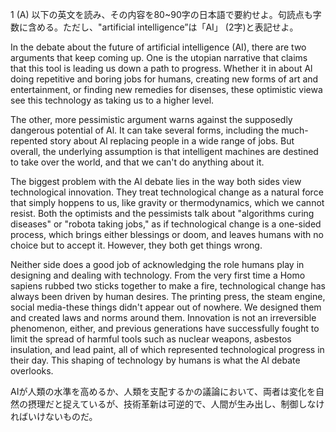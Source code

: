 

1 (A) 以下の英文を読み、その内容を80~90字の日本語で要約せよ。句読点も字数に含める。ただし、"artificial intelligence”は「AI」 (2字)と表記せよ。

In the debate about the future of artificial intelligence (AI), there are two arguments that keep coming up. One is the utopian narrative that claims that this tool is leading us down a path to progress. Whether it in about Al doing repetitive and boring jobs for humans, creating new forms of art and entertainment, or finding new remedies for disenses, these optimistic viewa see this technology as taking us to a higher level.

The other, more pessimistic argument warns against the supposedly dangerous potential of Al. It can take several forms, including the much-repented story about Al replacing people in a wide range of jobs. But overall, the underlying assumption is that intelligent machines are destined to take over the world, and that we can't do anything about it.

The biggest problem with the Al debate lies in the way both sides view technological innovation. They treat technological change as a natural force that simply hoppens to us, like gravity or thermodynamics, which we cannot resist. Both the optimists and the pessimists talk about "algorithms curing diseases" or "robota taking jobs," as if technological change is a one-sided process, which brings either blessings or doom, and leaves humans with no choice but to accept it. However, they both get things wrong.

Neither side does a good job of acknowledging the role humans play in designing and dealing with technology. From the very first time a Homo sapiens rubbed two sticks together to make a fire, technological change has always been driven by human desires. The printing press, the steam engine, social media-these things didn't appear out of nowhere. We designed them and created laws and norms around them. Innovation is not an irreversible phenomenon, either, and previous generations have successfully fought to limit the spread of harmful tools such as nuclear weapons, asbestos insulation, and lead paint, all of which represented technological progress in their day. This shaping of technology by humans is what the Al debate overlooks.



AIが人類の水準を高めるか、人類を支配するかの議論において、両者は変化を自然の摂理だと捉えているが、技術革新は可逆的で、人間が生み出し、制御しなければいけないものだ。
